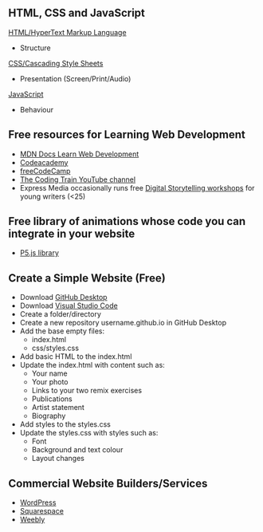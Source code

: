 ## HTML, CSS and JavaScript

[HTML/HyperText Markup Language](https://developer.mozilla.org/en-US/docs/Web/HTML)
- Structure
  
[CSS/Cascading Style Sheets](https://developer.mozilla.org/en-US/docs/Web/CSS)
- Presentation (Screen/Print/Audio)

[JavaScript](https://developer.mozilla.org/en-US/docs/Web/JavaScript)
- Behaviour

## Free resources for Learning Web Development

- [MDN Docs Learn Web Development](https://developer.mozilla.org/en-US/docs/Learn)
- [Codeacademy](https://www.codecademy.com/catalog)
- [freeCodeCamp](https://www.freecodecamp.org/)
- [The Coding Train YouTube channel](https://www.youtube.com/channel/UCvjgXvBlbQiydffZU7m1_aw)
- Express Media occasionally runs free [Digital Storytelling workshops](https://www.expressmedia.org.au/programs) for young writers (<25)


## Free library of animations whose code you can integrate in your website

- [P5.js library](https://p5js.org/libraries/)

## Create a Simple Website (Free)

- Download [GitHub Desktop](https://desktop.github.com/)
- Download [Visual Studio Code](https://code.visualstudio.com/)
- Create a folder/directory
- Create a new repository username.github.io in GitHub Desktop
- Add the base empty files:
  - index.html
  - css/styles.css
- Add basic HTML to the index.html
- Update the index.html with content such as:
  - Your name
  - Your photo
  - Links to your two remix exercises
  - Publications
  - Artist statement
  - Biography
- Add styles to the styles.css
- Update the styles.css with styles such as:
  - Font
  - Background and text colour
  - Layout changes
 
## Commercial Website Builders/Services

- [WordPress](https://wordpress.com/)
- [Squarespace](https://www.squarespace.com/)
- [Weebly](https://www.weebly.com/au)
